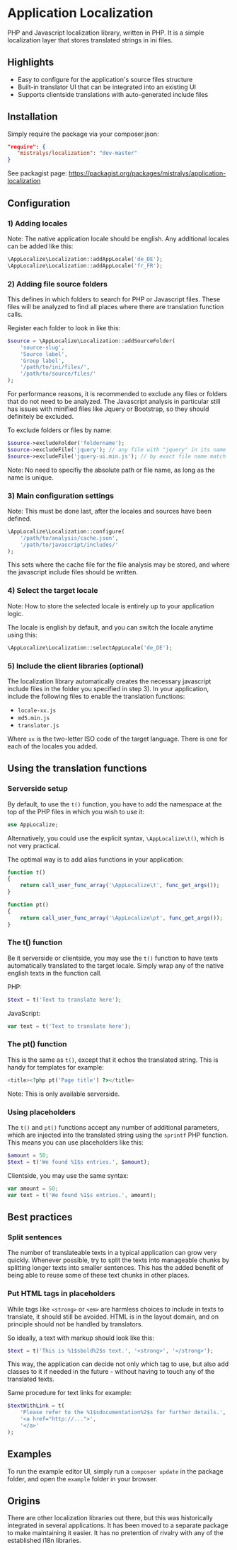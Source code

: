 # Application Localization

PHP and Javascript localization library, written in PHP. It is a simple localization layer that stores translated strings in ini files.

## Highlights

* Easy to configure for the application's source files structure
* Built-in translator UI that can be integrated into an existing UI
* Supports clientside translations with auto-generated include files

## Installation

Simply require the package via your composer.json:

```json
"require": {
   "mistralys/localization": "dev-master"
}
```

See packagist page: https://packagist.org/packages/mistralys/application-localization

## Configuration

### 1) Adding locales

Note: The native application locale should be english. Any additional locales can be added like this:

```php
\AppLocalize\Localization::addAppLocale('de_DE');
\AppLocalize\Localization::addAppLocale('fr_FR');
````
### 2) Adding file source folders

This defines in which folders to search for PHP or Javascript files. These files will be analyzed to find all places where there are translation function calls. 

Register each folder to look in like this: 

```php
$source = \AppLocalize\Localization::addSourceFolder(
    'source-slug', 
    'Source label', 
    'Group label', 
    '/path/to/ini/files/', 
    '/path/to/source/files/'
);
```

For performance reasons, it is recommended to exclude any files or folders that do not need to be analyzed. The Javascript analysis in particular still has issues with minified files like Jquery or Bootstrap, so they should definitely be excluded.

To exclude folders or files by name:

```php
$source->excludeFolder('foldername');
$source->excludeFile('jquery'); // any file with "jquery" in its name
$source->excludeFile('jquery-ui.min.js'); // by exact file name match
```

Note: No need to specifiy the absolute path or file name, as long as the name is unique.

### 3) Main configuration settings

Note: This must be done last, after the locales and sources have been defined.

```php
\AppLocalize\Localization::configure(
    '/path/to/analysis/cache.json', 
    '/path/to/javascript/includes/'
);
```
This sets where the cache file for the file analysis may be stored, and where the javascript include files should be written.

### 4) Select the target locale

Note: How to store the selected locale is entirely up to your application logic.

The locale is english by default, and you can switch the locale anytime using this:

```php
\AppLocalize\Localization::selectAppLocale('de_DE');
```

### 5) Include the client libraries (optional)

The localization library automatically creates the necessary javascript include files in the folder you specified in step 3). In your application, include the following files to enable the translation functions:

* `locale-xx.js`
* `md5.min.js`
* `translator.js`

Where `xx` is the two-letter ISO code of the target language. There is one for each of the locales you added.

## Using the translation functions

### Serverside setup

By default, to use the `t()` function, you have to add the namespace at the top of the PHP files in which you wish to use it:

```php
use AppLocalize;
```

Alternatively, you could use the explicit syntax, `\AppLocalize\t()`, which is not very practical.

The optimal way is to add alias functions in your application:

```php
function t()
{
    return call_user_func_array('\AppLocalize\t', func_get_args());
}

function pt()
{
    return call_user_func_array('\AppLocalize\pt', func_get_args());
}
```

### The t() function

Be it serverside or clientside, you may use the `t()` function to have texts automatically translated to the target locale. Simply wrap any of the native english texts in the function call.

PHP:
```php
$text = t('Text to translate here');
```

JavaScript:
```javascript
var text = t('Text to translate here');
```

### The pt() function

This is the same as `t()`, except that it echos the translated string. This is handy for templates for example:

```php
<title><?php pt('Page title') ?></title>
```

Note: This is only available serverside.

### Using placeholders

The `t()` and `pt()` functions accept any number of additional parameters, which are injected into the translated string using the `sprintf` PHP function. This means you can use placeholders like this:

```php
$amount = 50;
$text = t('We found %1$s entries.', $amount);
```

Clientside, you may use the same syntax:

```javascript
var amount = 50;
var text = t('We found %1$s entries.', amount);
```

## Best practices

### Split sentences

The number of translateable texts in a typical application can grow very quickly. Whenever possible, try to split the texts into manageable chunks by splitting longer texts into smaller sentences. This has the added benefit of being able to reuse some of these text chunks in other places.

### Put HTML tags in placeholders

While tags like `<strong>` or `<em>` are harmless choices to include in texts to translate, it should still be avoided. HTML is in the layout domain, and on principle should not be handled by translators.

So ideally, a text with markup should look like this:

```php
$text = t('This is %1$sbold%2$s text.', '<strong>', '</strong>');
```
This way, the application can decide not only which tag to use, but also add classes to it if needed in the future - without having to touch any of the translated texts.

Same procedure for text links for example:

```php
$textWithLink = t(
    'Please refer to the %1$sdocumentation%2$s for further details.',
    '<a href="http://...">',
    '</a>'
);
```

## Examples

To run the example editor UI, simply run a `composer update` in the package folder, and open the `example` folder in your browser. 

## Origins

There are other localization libraries out there, but this was historically integrated in several applications. It has been moved to a separate package to make maintaining it easier. It has no pretention of rivalry with any of the established i18n libraries.
